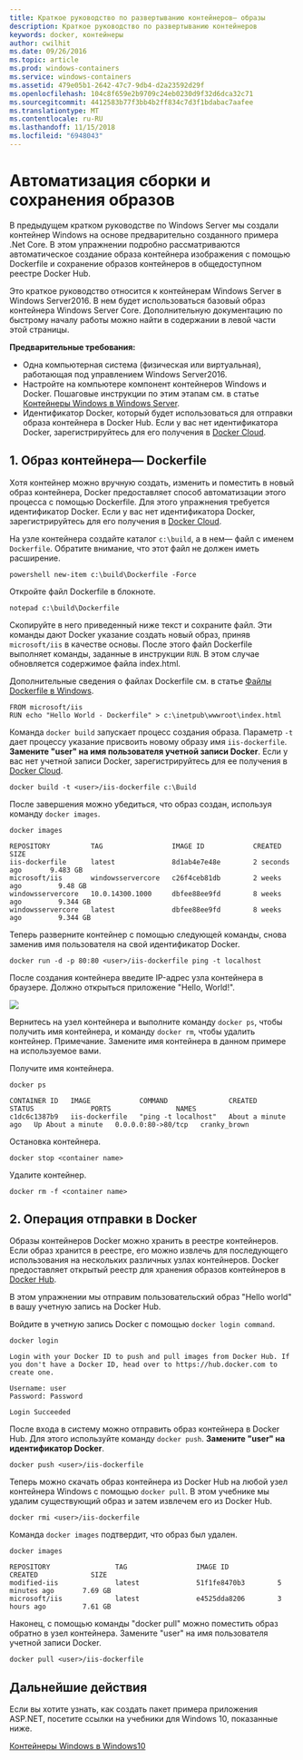 ```yaml
---
title: Краткое руководство по развертыванию контейнеров— образы
description: Краткое руководство по развертыванию контейнеров
keywords: docker, контейнеры
author: cwilhit
ms.date: 09/26/2016
ms.topic: article
ms.prod: windows-containers
ms.service: windows-containers
ms.assetid: 479e05b1-2642-47c7-9db4-d2a23592d29f
ms.openlocfilehash: 104c8f659e2b9709c24eb0230d9f32d6dca32c71
ms.sourcegitcommit: 4412583b77f3bb4b2ff834c7d3f1bdabac7aafee
ms.translationtype: MT
ms.contentlocale: ru-RU
ms.lasthandoff: 11/15/2018
ms.locfileid: "6948043"
---
```

# <a name="automating-builds-and-saving-images"></a>Автоматизация сборки и сохранения образов

В предыдущем кратком руководстве по Windows Server мы создали контейнер Windows на основе предварительно созданного примера .Net Core. В этом упражнении подробно рассматриваются автоматическое создание образа контейнера изображения с помощью Dockerfile и сохранение образов контейнеров в общедоступном реестре Docker Hub.

Это краткое руководство относится к контейнерам Windows Server в Windows Server2016. В нем будет использоваться базовый образ контейнера Windows Server Core. Дополнительную документацию по быстрому началу работы можно найти в содержании в левой части этой страницы.

**Предварительные требования:**

- Одна компьютерная система (физическая или виртуальная), работающая под управлением Windows Server2016.
- Настройте на компьютере компонент контейнеров Windows и Docker. Пошаговые инструкции по этим этапам см. в статье [Контейнеры Windows в Windows Server](./quick-start-windows-server.md).
- Идентификатор Docker, который будет использоваться для отправки образа контейнера в Docker Hub. Если у вас нет идентификатора Docker, зарегистрируйтесь для его получения в [Docker Cloud](https://cloud.docker.com/).

## <a name="1-container-image---dockerfile"></a>1. Образ контейнера— Dockerfile

Хотя контейнер можно вручную создать, изменить и поместить в новый образ контейнера, Docker предоставляет способ автоматизации этого процесса с помощью Dockerfile. Для этого упражнения требуется идентификатор Docker. Если у вас нет идентификатора Docker, зарегистрируйтесь для его получения в [Docker Cloud]( https://cloud.docker.com/).

На узле контейнера создайте каталог `c:\build`, а в нем— файл с именем `Dockerfile`. Обратите внимание, что этот файл не должен иметь расширение.

```
powershell new-item c:\build\Dockerfile -Force
```

Откройте файл Dockerfile в блокноте.

```
notepad c:\build\Dockerfile
```

Скопируйте в него приведенный ниже текст и сохраните файл. Эти команды дают Docker указание создать новый образ, приняв `microsoft/iis` в качестве основы. После этого файл Dockerfile выполняет команды, заданные в инструкции `RUN`. В этом случае обновляется содержимое файла index.html. 

Дополнительные сведения о файлах Dockerfile см. в статье [Файлы Dockerfile в Windows](../manage-docker/manage-windows-dockerfile.md).

```
FROM microsoft/iis
RUN echo "Hello World - Dockerfile" > c:\inetpub\wwwroot\index.html
```

Команда `docker build` запускает процесс создания образа. Параметр `-t` дает процессу указание присвоить новому образу имя `iis-dockerfile`. **Замените "user" на имя пользователя учетной записи Docker**. Если у вас нет учетной записи Docker, зарегистрируйтесь для ее получения в [Docker Cloud](https://cloud.docker.com/).

```
docker build -t <user>/iis-dockerfile c:\Build
```

После завершения можно убедиться, что образ создан, используя команду `docker images`.

```
docker images

REPOSITORY          TAG                 IMAGE ID            CREATED             SIZE
iis-dockerfile      latest              8d1ab4e7e48e        2 seconds ago       9.483 GB
microsoft/iis       windowsservercore   c26f4ceb81db        2 weeks ago         9.48 GB
windowsservercore   10.0.14300.1000     dbfee88ee9fd        8 weeks ago         9.344 GB
windowsservercore   latest              dbfee88ee9fd        8 weeks ago         9.344 GB
```

Теперь разверните контейнер с помощью следующей команды, снова заменив имя пользователя на свой идентификатор Docker.

```
docker run -d -p 80:80 <user>/iis-dockerfile ping -t localhost
```

После создания контейнера введите IP-адрес узла контейнера в браузере. Должно открыться приложение "Hello, World!".

![](media/dockerfile2.png)

Вернитесь на узел контейнера и выполните команду `docker ps`, чтобы получить имя контейнера, и команду `docker rm`, чтобы удалить контейнер. Примечание. Замените имя контейнера в данном примере на используемое вами.

Получите имя контейнера.

```
docker ps

CONTAINER ID   IMAGE            COMMAND               CREATED              STATUS              PORTS                NAMES
c1dc6c1387b9   iis-dockerfile   "ping -t localhost"   About a minute ago   Up About a minute   0.0.0.0:80->80/tcp   cranky_brown
```
Остановка контейнера.

```
docker stop <container name>
```

Удалите контейнер.

```
docker rm -f <container name>
```

## <a name="2-docker-push"></a>2. Операция отправки в Docker

Образы контейнеров Docker можно хранить в реестре контейнеров. Если образ хранится в реестре, его можно извлечь для последующего использования на нескольких различных узлах контейнеров. Docker предоставляет открытый реестр для хранения образов контейнеров в [Docker Hub](https://hub.docker.com/).

В этом упражнении мы отправим пользовательский образ "Hello world" в вашу учетную запись на Docker Hub.

Войдите в учетную запись Docker с помощью `docker login command`.

```
docker login

Login with your Docker ID to push and pull images from Docker Hub. If you don't have a Docker ID, head over to https://hub.docker.com to create one.

Username: user
Password: Password

Login Succeeded
```

После входа в систему можно отправить образ контейнера в Docker Hub. Для этого используйте команду `docker push`. **Замените "user" на идентификатор Docker**. 

```
docker push <user>/iis-dockerfile
```

Теперь можно скачать образ контейнера из Docker Hub на любой узел контейнера Windows с помощью `docker pull`. В этом учебнике мы удалим существующий образ и затем извлечем его из Docker Hub. 

```
docker rmi <user>/iis-dockerfile
```

Команда `docker images` подтвердит, что образ был удален.

```
docker images

REPOSITORY                TAG                 IMAGE ID            CREATED             SIZE
modified-iis              latest              51f1fe8470b3        5 minutes ago       7.69 GB
microsoft/iis             latest              e4525dda8206        3 hours ago         7.61 GB
```

Наконец, с помощью команды "docker pull" можно поместить образ обратно в узел контейнера. Замените "user" на имя пользователя учетной записи Docker. 

```
docker pull <user>/iis-dockerfile
```

## <a name="next-steps"></a>Дальнейшие действия

Если вы хотите узнать, как создать пакет примера приложения ASP.NET, посетите ссылки на учебники для Windows 10, показанные ниже.

[Контейнеры Windows в Windows10](./quick-start-windows-10.md)
